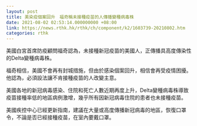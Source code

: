 ```yaml
---
layout: post
title: 美染疫個案回升　福奇稱未接種疫苗的人傳播變種病毒株
date: 2021-08-02 02:53:14.000000000 +08:00
link: https://news.rthk.hk/rthk/ch/component/k2/1603739-20210802.htm
categories: rthk
---
```


美國白宮首席防疫顧問福奇認為，未接種新冠疫苗的美國人，正傳播具高度傳染性的Delta變種病毒株。

福奇相信，美國不會再有封城措施，但由於感染個案回升，相信會再受疫情困擾。他認為，必須設法讓不肯接種疫苗的人改變主意。

美國各地的新冠病毒感染、住院和死亡人數近期再度上升，Delta變種病毒株導致疫苗接種率低的地區病例激增，幾乎所有因新冠病毒住院的患者也未接種疫苗。

美國疾控中心已經更新指南，建議在大量或高度傳播新冠病毒的地區，恢復口罩令，不論是否已經接種疫苗，在室內要戴口罩。
